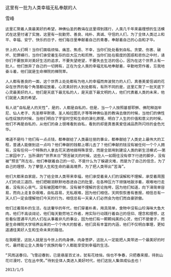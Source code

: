 这里有一批为人类幸福无私奉献的人

雪峰


    这里汇聚着人类最美好的希望，神佛仙圣的教诲在这里得到践行，人类几千年来最理想的生活模式在这里付诸了实施，这里有一批勤劳、善良、纯朴、真诚、守信的人们，为了全体人类过上和平、幸福、安宁、快乐的日子，他们每日里奉献着自己的青春，奉献着自己的心血和才华。

    世上的人们啊！当你们面临烦恼、痛苦、焦虑、不幸，当你们处处看到自私、贪婪、伤害、破坏、犯罪横行，当你们承受着生存的巨大压力和煎熬，当你们处在极度的困惑和悲伤之中时，请你们不要放弃对美好生活的追求，不要失望绝望，不要失去生活的信心，因为在这个世界上有一批人，他们放弃了自己的一切拥有，正在为全人类的幸福无私地奉献着，辛勤地劳作着，忘我地奋斗着，他们就是生命禅院的禅院草。

    人人都有善良的一面，这个世界上处处都有为他人的幸福而奔波努力的人们，真善美爱信诚的花朵在世界的每个角落都绽放着，心灵美好的人到处都有，有所不同的是，这里汇聚了一批天底下心灵最美好的人，他们是天底下最无私的人，是天底下最文明的人，他们代表着人类的未来，他们就是人类的希望。

    有人说“自私是人的天性”，是的，人都是自私的，但是，当一个人按照基督耶稣、佛陀释迦牟尼、仙人老子、先圣穆罕默德、圣人柏拉图孔子等等神佛仙圣的教诲去做的时候，当他们的佛性仙性绽放的时候，当他们明白了宇宙时空和生命的演化原理，明白了人生的价值和意义的时候，他们不再是自私的，从他们的身上很难看到自私，看到的却是真善美爱信诚品质所闪烁的金色光华。

    难道不是吗？他们有一点点钱，都奉献给了人类最壮丽的事业，都奉献给了人类史上最伟大的工程，普通人能做到这一点吗？他们奉献的钱都上哪儿去了？他们奉献的钱没有被任何一个个人拥有，没有任何一个特殊的人拿去花天酒地搞特殊享受，而是全部用到建设人类的新生活模式——第二家园中了。当所谓的“世界末日”预言破灭的时候，这些人一如既往没有停下行进的脚步，没有被“预言”所左右，他们奉献着自己的一切，不是什么为了躲避灾难，而是为了自己的信念，为了自己的理想，为了攀登人生和生命的最高境界，为了把人类带出“苦海”。

    他们大都来自家庭，为了给全体人类带来幸福，他们承受着亲人们的误解和不理解，承受着周围人们的说三道四，他们把眼泪默默地吞进自己的肚里，在各种压力下顽强地跋涉着，艰难地行走着，没有灰心丧气，没有被困难吓倒，没有被不理解的言论拖垮，因为他们知道，向下滑简单容易，而向上走复杂艰难，自私容易，无私艰难，因为他们相信，天网恢恢善有善报，相信总有一天人们一定会理解他们今天的行为，相信总有一天亲人们必然会为他们而自豪骄傲。

    他们过着简朴的生活，在这奢华的年代，他们穿着朴素，用具简单，食物中没有山珍海味大鱼大肉，他们不高谈阔论，他们每天勤劳地工作者，用实际行动践行着自己的信仰、理念和理想，这些看似普通平凡的人们在从事着非凡的事业，因为他们有一颗颗纯美的心灵，他们不是傻子，而是生命禅院大学培养出来的一个个伟大的智者，他们具有丰富的内涵，他们不仅明白事理，更知道通往美好人生和生命未来的路径。

    在我眼里，这批人就是当今世上的肉身佛，肉身菩萨，这批人一定能把人类带进一个最美好的时代，最终能让全人类每个民族的每个人都能享受到幸福的生活。

    “风雨送春归，飞雪迎春到，已是悬崖百丈冰，犹有花枝俏。俏也不争春，只把春来报，待到山花烂漫时，它在丛中笑。”待到全体人类进入美好时代，他们这批人集体成仙去也！

    2013/1/5
 



